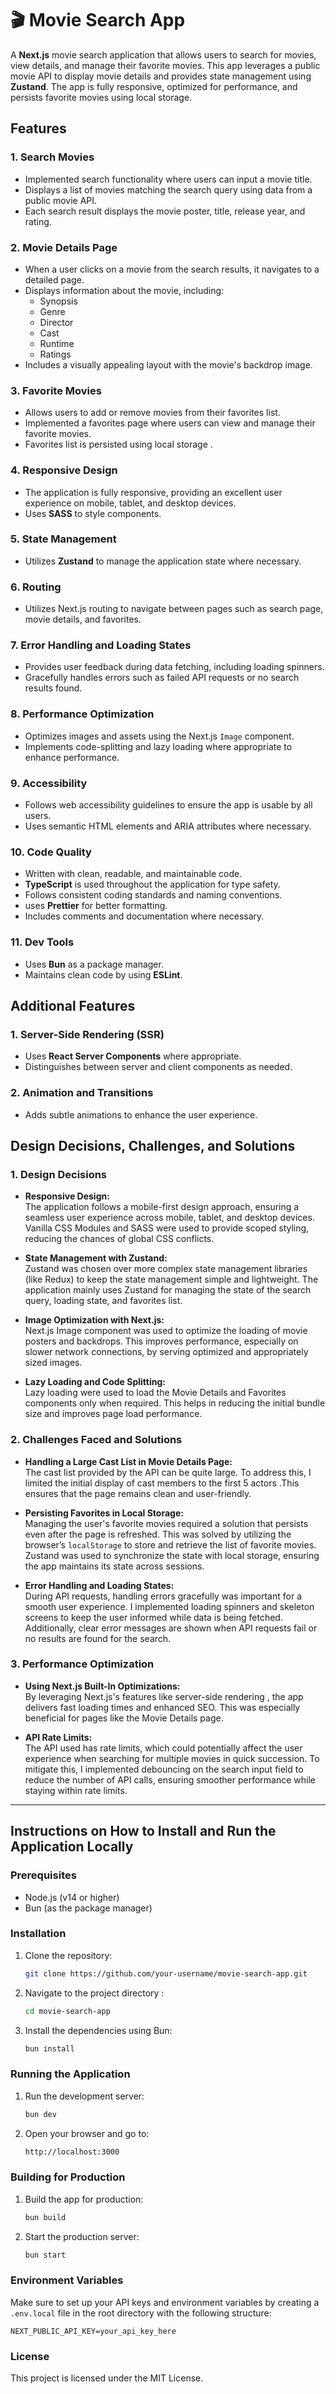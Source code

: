 # 🎬 Movie Search App

A **Next.js** movie search application that allows users to search for movies, view details, and manage their favorite movies. This app leverages a public movie API to display movie details and provides state management using **Zustand**. The app is fully responsive, optimized for performance, and persists favorite movies using local storage.

## Features

### 1. Search Movies
- Implemented search functionality where users can input a movie title.
- Displays a list of movies matching the search query using data from a public movie API.
- Each search result displays the movie poster, title, release year, and rating.

### 2. Movie Details Page
- When a user clicks on a movie from the search results, it navigates to a detailed page.
- Displays information about the movie, including:
  - Synopsis
  - Genre
  - Director
  - Cast
  - Runtime
  - Ratings
- Includes a visually appealing layout with the movie's backdrop image.

### 3. Favorite Movies
- Allows users to add or remove movies from their favorites list.
- Implemented a favorites page where users can view and manage their favorite movies.
- Favorites list is persisted using local storage .

### 4. Responsive Design
- The application is fully responsive, providing an excellent user experience on mobile, tablet, and desktop devices.
- Uses **SASS** to style components.

### 5. State Management
- Utilizes **Zustand** to manage the application state where necessary.

### 6. Routing
- Utilizes Next.js routing to navigate between pages such as search page, movie details, and favorites.

### 7. Error Handling and Loading States
- Provides user feedback during data fetching, including loading spinners.
- Gracefully handles errors such as failed API requests or no search results found.

### 8. Performance Optimization
- Optimizes images and assets using the Next.js `Image` component.
- Implements code-splitting and lazy loading where appropriate to enhance performance.

### 9. Accessibility
- Follows web accessibility guidelines to ensure the app is usable by all users.
- Uses semantic HTML elements and ARIA attributes where necessary.

### 10. Code Quality
- Written with clean, readable, and maintainable code.
- **TypeScript** is used throughout the application for type safety.
- Follows consistent coding standards and naming conventions.
- uses **Prettier** for better formatting.
- Includes comments and documentation where necessary.

### 11. Dev Tools
- Uses **Bun** as a package manager.
- Maintains clean code by using **ESLint**.



## Additional Features

### 1. Server-Side Rendering (SSR)
- Uses **React Server Components** where appropriate.
- Distinguishes between server and client components as needed.

### 2. Animation and Transitions
- Adds subtle animations to enhance the user experience.



## Design Decisions, Challenges, and Solutions

### 1. **Design Decisions**
- **Responsive Design:**  
  The application follows a mobile-first design approach, ensuring a seamless user experience across mobile, tablet, and desktop devices. Vanilla CSS Modules and SASS were used to provide scoped styling, reducing the chances of global CSS conflicts.
  
- **State Management with Zustand:**  
  Zustand was chosen over more complex state management libraries (like Redux) to keep the state management simple and lightweight. The application mainly uses Zustand for managing the state of the search query, loading state, and favorites list.

- **Image Optimization with Next.js:**  
  Next.js Image component was used to optimize the loading of movie posters and backdrops. This improves performance, especially on slower network connections, by serving optimized and appropriately sized images.

- **Lazy Loading and Code Splitting:**  
  Lazy loading were used to load the Movie Details and Favorites components only when required. This helps in reducing the initial bundle size and improves page load performance.

### 2. **Challenges Faced and Solutions**

- **Handling a Large Cast List in Movie Details Page:**  
  The cast list provided by the API can be quite large. To address this, I limited the initial display of cast members to the first 5 actors .This ensures that the page remains clean and user-friendly.

- **Persisting Favorites in Local Storage:**  
  Managing the user's favorite movies required a solution that persists even after the page is refreshed. This was solved by utilizing the browser’s `localStorage` to store and retrieve the list of favorite movies. Zustand was used to synchronize the state with local storage, ensuring the app maintains its state across sessions.

- **Error Handling and Loading States:**  
  During API requests, handling errors gracefully was important for a smooth user experience. I implemented loading spinners and skeleton screens to keep the user informed while data is being fetched. Additionally, clear error messages are shown when API requests fail or no results are found for the search.


### 3. **Performance Optimization**
- **Using Next.js Built-In Optimizations:**  
  By leveraging Next.js's features like server-side rendering , the app delivers fast loading times and enhanced SEO. This was especially beneficial for pages like the Movie Details page.

-  **API Rate Limits:**  
  The API used has rate limits, which could potentially affect the user experience when searching for multiple movies in quick succession. To mitigate this, I implemented debouncing on the search input field to reduce the number of API calls, ensuring smoother performance while staying within rate limits.
  

---

## Instructions on How to Install and Run the Application Locally

### Prerequisites
- Node.js (v14 or higher)
- Bun (as the package manager)

### Installation

1. Clone the repository:

   ```bash
   git clone https://github.com/your-username/movie-search-app.git

2. Navigate to the project directory :

   ```bash
   cd movie-search-app
   
3. Install the dependencies using Bun:

   ```bash
   bun install

### Running the Application 

1. Run the development server:

   ```bash
   bun dev

2. Open your browser and go to:

   ```bash
   http://localhost:3000

### Building for Production

1. Build the app for production:

   ```bash
   bun build
2. Start the production server:

   ```bash
   bun start
   
### Environment Variables 

Make sure to set up your API keys and environment variables by creating a `.env.local` file in the root directory with the following structure:

    NEXT_PUBLIC_API_KEY=your_api_key_here

### License 

This project is licensed under the MIT License.
